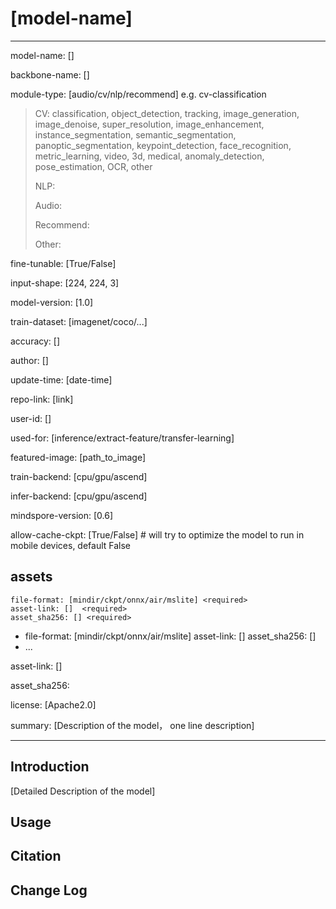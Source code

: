 # [model-name]

---

model-name: [] <required>

backbone-name: [] <required>

module-type: [audio/cv/nlp/recommend] e.g. cv-classification <required>

> CV: classification, object_detection, tracking, image_generation, image_denoise, super_resolution, image_enhancement, instance_segmentation, semantic_segmentation, panoptic_segmentation, keypoint_detection, face_recognition, metric_learning, video, 3d, medical, anomaly_detection, pose_estimation, OCR, other
>
> NLP:
>
> Audio:
>
> Recommend:
>
> Other:

fine-tunable: [True/False] <required>

input-shape: [224, 224, 3] <required>

model-version: [1.0] <required>

train-dataset: [imagenet/coco/...] <required>

accuracy: []<optional>



author: [] <required>

update-time: [date-time] <required>

repo-link: [link] <required>

user-id: [] <required>


used-for: [inference/extract-feature/transfer-learning] <required>

featured-image: [path_to_image] <optional>

train-backend: [cpu/gpu/ascend] <required>

infer-backend: [cpu/gpu/ascend] <optional>

mindspore-version: [0.6] <required>


allow-cache-ckpt: [True/False] # will try to optimize the model to run in mobile devices, default False

assets
  -
    file-format: [mindir/ckpt/onnx/air/mslite] <required>
    asset-link: []  <required>
    asset_sha256: [] <required>
  -
    file-format: [mindir/ckpt/onnx/air/mslite] <required>
    asset-link: []  <optional>
    asset_sha256: [] <optional>
  -
    ...

asset-link: [] <required>

asset_sha256: <required>



license: [Apache2.0] <required>

summary: [Description of the model， one line description] <required>

---


## Introduction

[Detailed Description of the model]

## Usage

## Citation

## Change Log
